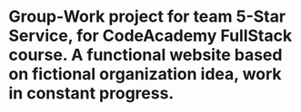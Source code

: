 # Group-Work project for team 5-Star Service, for CodeAcademy FullStack course. A functional website based on fictional organization idea, work in constant progress.

